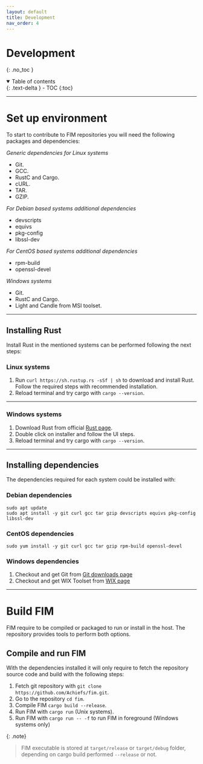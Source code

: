 ```yaml
---
layout: default
title: Development
nav_order: 4
---
```


# Development
{: .no_toc }

<details open markdown="block">
  <summary>
    Table of contents
  </summary>
  {: .text-delta }
- TOC
{:toc}
</details>

---

# Set up environment

To start to contribute to FIM repositories you will need the following packages and dependencies:

*Generic dependencies for Linux systems*
- Git.
- GCC.
- RustC and Cargo.
- cURL.
- TAR.
- GZIP.

*For Debian based systems additional dependencies*
- devscripts
- equivs
- pkg-config
- libssl-dev

*For CentOS based systems additional dependencies*
- rpm-build
- openssl-devel

*Windows systems*
- Git.
- RustC and Cargo.
- Light and Candle from MSI toolset.

---

## Installing Rust
Install Rust in the mentioned systems can be performed following the next steps:

### Linux systems
1. Run `curl https://sh.rustup.rs -sSf | sh` to download and install Rust. Follow the required steps with recommended installation.
2. Reload terminal and try cargo with `cargo --version`.

---

### Windows systems
1. Download Rust from official [Rust page](https://www.rust-lang.org/tools/install).
2. Double click on installer and follow the UI steps.
3. Reload terminal and try cargo with `cargo --version`.

---

## Installing dependencies
The dependencies required for each system could be installed with:

### Debian dependencies
```
sudo apt update
sudo apt install -y git curl gcc tar gzip devscripts equivs pkg-config libssl-dev
```

### CentOS dependencies
```
sudo yum install -y git curl gcc tar gzip rpm-build openssl-devel
```

### Windows dependencies
1. Checkout and get Git from [Git downloads page](https://git-scm.com/downloads)
2. Checkout and get WIX Toolset from [WIX page](https://wixtoolset.org/docs/wix3/)

---

# Build FIM
FIM require to be compiled or packaged to run or install in the host. The repository provides tools to perform both options.

## Compile and run FIM
With the dependencies installed it will only require to fetch the repository source code and build with the following steps:
1. Fetch git repository with `git clone https://github.com/Achiefs/fim.git`.
2. Go to the repository `cd fim`.
3. Compile FIM `cargo build --release`.
4. Run FIM with `cargo run` (Unix systems).
5. Run FIM with `cargo run -- -f` to run FIM in foreground (Windows systems only)

{: .note}
> FIM executable is stored at `target/release` or `target/debug` folder, depending on cargo build performed `--release` or not.
